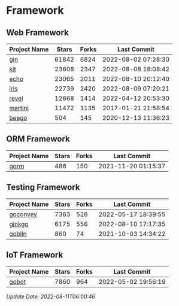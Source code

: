 # Framework

## Web Framework
| Project Name | Stars | Forks | Last Commit |
| ------------ | ----- | ----- | ----------- |
| [gin](https://github.com/gin-gonic/gin) | 61842 | 6824 | 2022-08-02 07:28:30 |
| [kit](https://github.com/go-kit/kit) | 23608 | 2347 | 2022-08-08 18:08:42 |
| [echo](https://github.com/labstack/echo) | 23065 | 2011 | 2022-08-10 20:12:40 |
| [iris](https://github.com/kataras/iris) | 22739 | 2420 | 2022-08-09 07:20:21 |
| [revel](https://github.com/revel/revel) | 12668 | 1414 | 2022-04-12 20:53:30 |
| [martini](https://github.com/go-martini/martini) | 11472 | 1135 | 2017-01-21 21:58:54 |
| [beego](https://github.com/astaxie/beego) | 504 | 145 | 2020-12-13 11:36:23 |

## ORM Framework
| Project Name | Stars | Forks | Last Commit |
| ------------ | ----- | ----- | ----------- |
| [gorm](https://github.com/jinzhu/gorm) | 486 | 150 | 2021-11-20 01:15:37 |

## Testing Framework
| Project Name | Stars | Forks | Last Commit |
| ------------ | ----- | ----- | ----------- |
| [goconvey](https://github.com/smartystreets/goconvey) | 7363 | 526 | 2022-05-17 18:39:55 |
| [ginkgo](https://github.com/onsi/ginkgo) | 6175 | 556 | 2022-08-10 17:17:35 |
| [goblin](https://github.com/franela/goblin) | 860 | 74 | 2021-10-03 14:34:22 |

## IoT Framework
| Project Name | Stars | Forks | Last Commit |
| ------------ | ----- | ----- | ----------- |
| [gobot](https://github.com/hybridgroup/gobot) | 7860 | 964 | 2022-05-02 19:56:19 |

*Update Date: 2022-08-11T06:00:46*